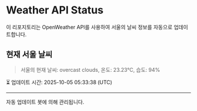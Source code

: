 
# Weather API Status

이 리포지토리는 OpenWeather API를 사용하여 서울의 날씨 정보를 자동으로 업데이트합니다.

## 현재 서울 날씨
> 서울의 현재 날씨: overcast clouds, 온도: 23.23°C, 습도: 94%

⏳ 업데이트 시간: 2025-10-05 05:33:38 (UTC)

---
자동 업데이트 봇에 의해 관리됩니다.
